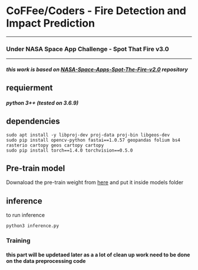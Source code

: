 # CoFFee/Coders - Fire Detection and Impact Prediction
***
### Under NASA Space App Challenge - Spot That Fire v3.0
***
##### this work is based on [NASA-Space-Apps-Spot-The-Fire-v2.0](https://breakdance.github.io/breakdance/)  repository

## requierment
##### python 3++ (tested on 3.6.9)

## dependencies 
```
sudo apt install -y libproj-dev proj-data proj-bin libgeos-dev
sudo pip install opencv-python fastai==1.0.57 geopandas folium bs4 rasterio cartopy geos cartopy cartopy
sudo pip install torch==1.4.0 torchvision==0.5.0
```
## Pre-train model
Downaload the pre-train weight from [here](https://drive.google.com/file/d/1-zHHQ1rhMjPOmrMR3MslC-SeCtNznJkZ/view?usp=sharing) and put it inside models folder
## inference
to run inference
```
python3 inference.py
```
### Training 
#### this part will be updetaed later as a a lot of clean up work need to be done on the data preprocessing code


